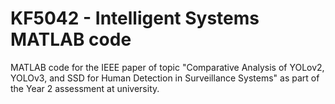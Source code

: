 # KF5042 - Intelligent Systems MATLAB code
MATLAB code for the IEEE paper of topic "Comparative Analysis of YOLov2, YOLOv3, and SSD for Human Detection in Surveillance Systems" as part of the Year 2 assessment at university.

